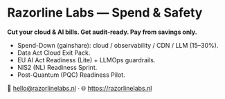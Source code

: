 # Razorline Labs — Spend & Safety

**Cut your cloud & AI bills. Get audit-ready. Pay from savings only.**

- Spend-Down (gainshare): cloud / observability / CDN / LLM (15–30%).
- Data Act Cloud Exit Pack.
- EU AI Act Readiness (Lite) + LLMOps guardrails.
- NIS2 (NL) Readiness Sprint.
- Post-Quantum (PQC) Readiness Pilot.

📧 hello@razorlinelabs.nl · 🌐 https://razorlinelabs.nl
